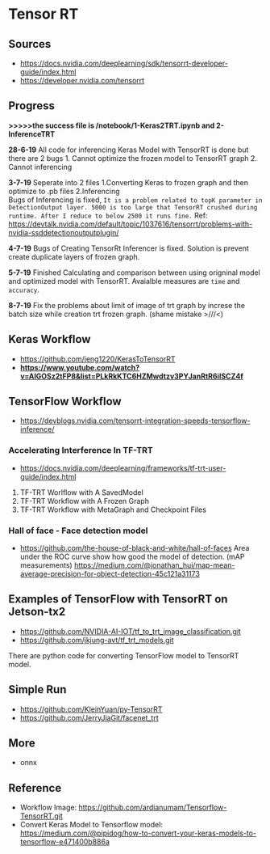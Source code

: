 # Tensor RT
## Sources
- https://docs.nvidia.com/deeplearning/sdk/tensorrt-developer-guide/index.html
- https://developer.nvidia.com/tensorrt

## Progress
**>>>>>the success file is /notebook/1-Keras2TRT.ipynb and 2-InferenceTRT**<br>

**28-6-19** All code for inferencing Keras Model with TensorRT is done but there are 2 bugs
	1. Cannot optimize the frozen model to TensorRT graph
	2. Cannot inferencing

**3-7-19** Seperate into 2 files 
	1.Converting Keras to frozen graph and then optimize to .pb files
	2.Inferencing<br>
	Bugs of Inferencing is fixed, `It is a problem related to topK parameter in DetectionOutput layer. 5000 is too large that TensorRT crushed during runtime. After I reduce to below 2500 it runs fine.` Ref: https://devtalk.nvidia.com/default/topic/1037616/tensorrt/problems-with-nvidia-ssddetectionoutputplugin/

**4-7-19** Bugs of Creating TensorRt Inferencer is fixed. Solution is prevent create duplicate layers of frozen graph. 

**5-7-19** Finished Calculating and comparison between using origninal model and optimized model with TensorRT. Avaialble measures are `time` and `accuracy`.

**8-7-19** Fix the problems about limit of image of trt graph by increse the batch size while creation trt frozen graph. (shame mistake >///<)

## Keras Workflow
- https://github.com/jeng1220/KerasToTensorRT
- **https://www.youtube.com/watch?v=AIGOSz2tFP8&list=PLkRkKTC6HZMwdtzv3PYJanRtR6ilSCZ4f**

## TensorFlow Workflow
- https://devblogs.nvidia.com/tensorrt-integration-speeds-tensorflow-inference/

### Accelerating Interference In TF-TRT
- https://docs.nvidia.com/deeplearning/frameworks/tf-trt-user-guide/index.html

1. TF-TRT Worlflow with A SavedModel
2. TF-TRT Workflow with A Frozen Graph
3. TF-TRT Workflow with MetaGraph and Checkpoint Files

### Hall of face - Face detection model
- https://github.com/the-house-of-black-and-white/hall-of-faces
Area under the ROC curve show how good the model of detection.
(mAP measurements) https://medium.com/@jonathan_hui/map-mean-average-precision-for-object-detection-45c121a31173

## Examples of TensorFlow with TensorRT on Jetson-tx2
- https://github.com/NVIDIA-AI-IOT/tf_to_trt_image_classification.git
- https://github.com/jkjung-avt/tf_trt_models.git

There are python code for converting TensorFlow model to TensorRT model. 

## Simple Run
- https://github.com/KleinYuan/py-TensorRT
- https://github.com/JerryJiaGit/facenet_trt

## More
- onnx

## Reference
- Workflow Image: https://github.com/ardianumam/Tensorflow-TensorRT.git
- Convert Keras Model to Tensorflow model: https://medium.com/@pipidog/how-to-convert-your-keras-models-to-tensorflow-e471400b886a
